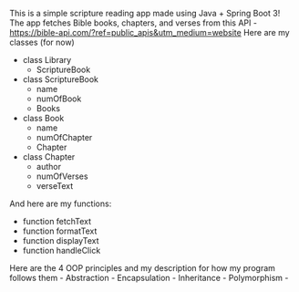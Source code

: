 This is a simple scripture reading app made using Java + Spring Boot 3! 
The app fetches Bible books, chapters, and verses from this API - https://bible-api.com/?ref=public_apis&utm_medium=website
Here are my classes (for now)
* class Library 
    - ScriptureBook
* class ScriptureBook
    - name
    - numOfBook
    - Books
* class Book 
    - name
    - numOfChapter
    - Chapter
* class Chapter
    - author
    - numOfVerses
    - verseText

And here are my functions:
* function fetchText
* function formatText
* function displayText
* function handleClick

Here are the 4 OOP principles and my description for how my program follows them - 
Abstraction - 
Encapsulation -
Inheritance -
Polymorphism - 
